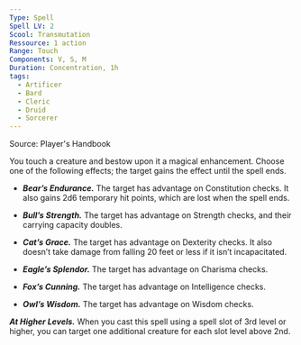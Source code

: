 ```yaml
---
Type: Spell
Spell LV: 2
Scool: Transmutation
Ressource: 1 action
Range: Touch
Components: V, S, M
Duration: Concentration, 1h
tags:
  - Artificer
  - Bard
  - Cleric
  - Druid
  - Sorcerer
---
```

Source: Player's Handbook

You touch a creature and bestow upon it a magical enhancement. Choose one of the following effects; the target gains the effect until the spell ends.

- **_Bear’s Endurance._** The target has advantage on Constitution checks. It also gains 2d6 temporary hit points, which are lost when the spell ends.

- **_Bull’s Strength._** The target has advantage on Strength checks, and their carrying capacity doubles.

- **_Cat’s Grace._** The target has advantage on Dexterity checks. It also doesn’t take damage from falling 20 feet or less if it isn’t incapacitated.

- **_Eagle’s Splendor._** The target has advantage on Charisma checks.

- **_Fox’s Cunning._** The target has advantage on Intelligence checks.

- **_Owl’s Wisdom._** The target has advantage on Wisdom checks.

**_At Higher Levels._** When you cast this spell using a spell slot of 3rd level or higher, you can target one additional creature for each slot level above 2nd.